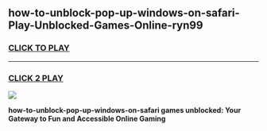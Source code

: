 
## how-to-unblock-pop-up-windows-on-safari-Play-Unblocked-Games-Online-ryn99
<h3>
<a href="https://premium76.site?title=how-to-unblock-pop-up-windows-on-safari&ref=25A">CLICK TO PLAY</a></h3>
<hr>

<h3>
<a href="https://premium76.site?title=how-to-unblock-pop-up-windows-on-safari&ref=25A">CLICK 2 PLAY</a>
  
</h3>

<a href="https://premium76.site?title=how-to-unblock-pop-up-windows-on-safari&ref=25A"><img src="https://clearcache.store/games.png"></a>


**how-to-unblock-pop-up-windows-on-safari games unblocked: Your Gateway to Fun and Accessible Online Gaming**
